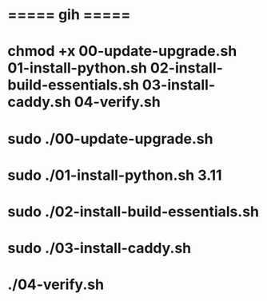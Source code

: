 # ===== gih =====
# chmod +x 00-update-upgrade.sh 01-install-python.sh 02-install-build-essentials.sh 03-install-caddy.sh 04-verify.sh
# sudo ./00-update-upgrade.sh
# sudo ./01-install-python.sh 3.11
# sudo ./02-install-build-essentials.sh
# sudo ./03-install-caddy.sh
# ./04-verify.sh
